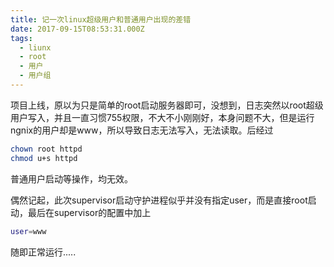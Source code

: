 ```yaml
---
title: 记一次linux超级用户和普通用户出现的差错
date: 2017-09-15T08:53:31.000Z
tags:
  - liunx
  - root
  - 用户
  - 用户组
---
```


项目上线，原以为只是简单的root启动服务器即可，没想到，日志突然以root超级用户写入，并且一直习惯755权限，不大不小刚刚好，本身问题不大，但是运行ngnix的用户却是www，所以导致日志无法写入，无法读取。后经过

```sh
chown root httpd
chmod u+s httpd
```

普通用户启动等操作，均无效。

偶然记起，此次supervisor启动守护进程似乎并没有指定user，而是直接root启动，最后在supervisor的配置中加上

```sh
user=www
```

随即正常运行.....
